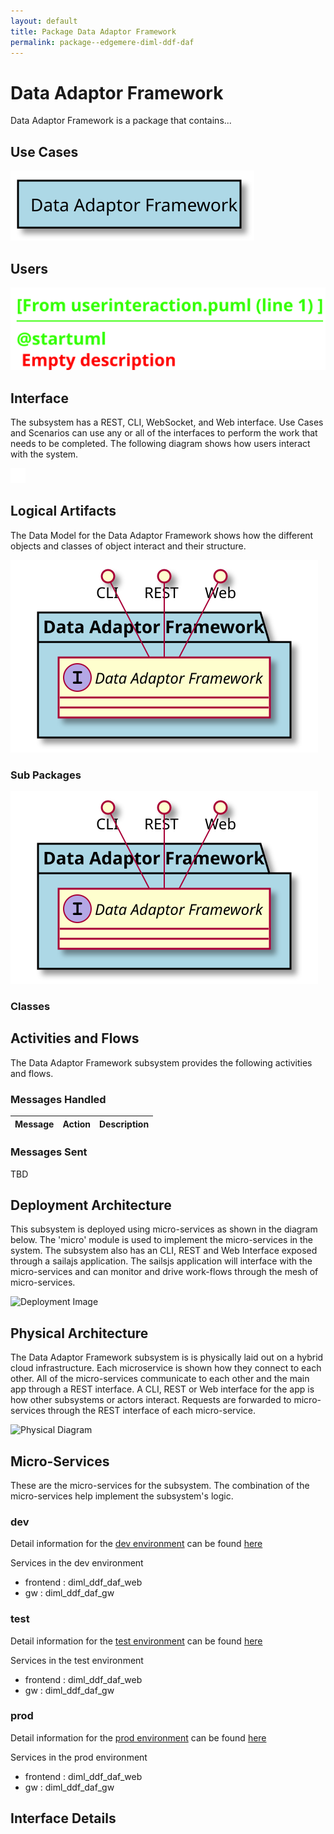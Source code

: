 ```yaml
---
layout: default
title: Package Data Adaptor Framework
permalink: package--edgemere-diml-ddf-daf
---
```

# Data Adaptor Framework

Data Adaptor Framework is a package that contains...



## Use Cases



![UseCase Diagram](./usecases.svg)

## Users


![User Interaction](./userinteraction.svg)

## Interface
The subsystem has a REST, CLI, WebSocket, and Web interface. Use Cases and Scenarios can use any or all
of the interfaces to perform the work that needs to be completed. The following  diagram shows how
users interact with the system.

![Scenario Mappings Diagram](./scenariomapping.svg)



## Logical Artifacts
The Data Model for the  Data Adaptor Framework shows how the different objects and classes of object interact
and their structure.

![Sub Package Diagram](./subpackage.svg)

### Sub Packages



![Logical Diagram](./logical.svg)

### Classes



## Activities and Flows
The Data Adaptor Framework subsystem provides the following activities and flows.

### Messages Handled

| Message | Action | Description |
|---|---|---|


### Messages Sent

TBD

## Deployment Architecture

This subsystem is deployed using micro-services as shown in the diagram below. The 'micro' module is
used to implement the micro-services in the system.
The subsystem also has an CLI, REST and Web Interface exposed through a sailajs application. The sailsjs
application will interface with the micro-services and can monitor and drive work-flows through the mesh of
micro-services.

![Deployment Image](./deployment.svg)

## Physical Architecture

The Data Adaptor Framework subsystem is is physically laid out on a hybrid cloud infrastructure. Each microservice is shown
how they connect to each other. All of the micro-services communicate to each other and the main app through a
REST interface. A CLI, REST or Web interface for the app is how other subsystems or actors interact. Requests are
forwarded to micro-services through the REST interface of each micro-service.

![Physical Diagram](./physical.svg)

## Micro-Services
These are the micro-services for the subsystem. The combination of the micro-services help implement
the subsystem's logic.

### dev
Detail information for the [dev environment](environment--edgemere-diml-ddf-daf-dev)
can be found [here](environment--edgemere-diml-ddf-daf-dev)

Services in the dev environment

* frontend : diml_ddf_daf_web
* gw : diml_ddf_daf_gw

### test
Detail information for the [test environment](environment--edgemere-diml-ddf-daf-test)
can be found [here](environment--edgemere-diml-ddf-daf-test)

Services in the test environment

* frontend : diml_ddf_daf_web
* gw : diml_ddf_daf_gw

### prod
Detail information for the [prod environment](environment--edgemere-diml-ddf-daf-prod)
can be found [here](environment--edgemere-diml-ddf-daf-prod)

Services in the prod environment

* frontend : diml_ddf_daf_web
* gw : diml_ddf_daf_gw


## Interface Details


